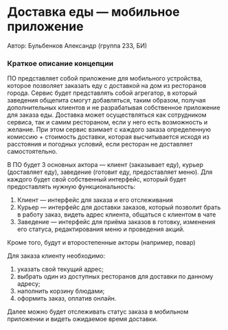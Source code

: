 # Доставка еды — мобильное приложение
Автор: Бульбенков Александр (группа 233, БИ)
### Краткое описание концепции

ПО представляет собой приложение для мобильного устройства, которое позволяет заказать еду с доставкой на дом из
ресторанов города. Сервис будет представлять собой агрегатор, в который заведения общепита смогут добавляться, таким
образом, получая дополнительных клиентов и не разрабатывая собственное приложение для заказа еды. Доставка может
осуществляться как сотрудником сервиса, так и самим рестораном, если у него есть возможность и желание. При этом сервис взимает с каждого заказа определенную комиссию + стоимость доставки, которая высчитывается исходя из
расстояния и погодных условий, если ресторан не доставляет самостоятельно.

В ПО будет 3 основных актора — клиент (заказывает еду), курьер (доставляет еду), заведение (готовит еду, предоставляет
меню). Для каждого будет свой собственный интерфейс, который будет предоставлять нужную функциональность:

1. Клиент — интерфейс для заказа и его отслеживания
2. Курьер — интерфейс для доставки заказов, который позволит брать в работу заказ, видеть адрес клиента, общаться с
   клиентом в чате
3. Заведение — интерфейс для приёма заказов в готовку, изменения его статуса, редактирования меню и проведения акций.

Кроме того, будут и второстепенные акторы (например, повар)

Для заказа клиенту необходимо:

1. указать свой текущий адрес;
2. выбрать один из доступных ресторанов для доставки по данному адресу;
3. наполнить корзину блюдами;
4. оформить заказ, оплатив онлайн.

Далее можно будет отслеживать статус заказа в мобильном приложении и видеть ожидаемое время доставки.


